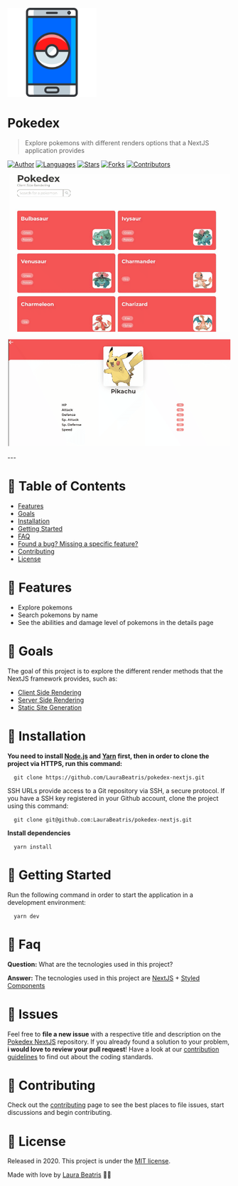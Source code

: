 <p align="left">
   <img src=".github/logo.png" width="200"/>
</p>

# Pokedex

> Explore pokemons with different renders options that a NextJS application provides

[![Author](https://img.shields.io/badge/author-LauraBeatris-F65555?style=flat-square)](https://github.com/LauraBeatris)
[![Languages](https://img.shields.io/github/languages/count/LauraBeatris/pokedex-nextjs?color=%23F65555&style=flat-square)](#)
[![Stars](https://img.shields.io/github/stars/LauraBeatris/pokedex-nextjs?color=F65555&style=flat-square)](https://github.com/LauraBeatris/pokedex-nextjs/stargazers)
[![Forks](https://img.shields.io/github/forks/LauraBeatris/pokedex-nextjs?color=%23F65555&style=flat-square)](https://github.com/LauraBeatris/pokedex-nextjs/network/members)
[![Contributors](https://img.shields.io/github/contributors/LauraBeatris/pokedex-nextjs?color=F65555&style=flat-square)](https://github.com/LauraBeatris/pokedex-nextjs/graphs/contributors)

<p align="center">
   <img src=".github/previews/explore.gif" width="500"/>
</p>

<p align="center">
   <img src=".github/previews/details.gif" width="500"/>
</p>
---

# :pushpin: Table of Contents

* [Features](#rocket-features)
* [Goals](#dart-goals)
* [Installation](#construction_worker-installation)
* [Getting Started](#runner-getting-started)
* [FAQ](#postbox-faq)
* [Found a bug? Missing a specific feature?](#bug-issues)
* [Contributing](#tada-contributing)
* [License](#closed_book-license)

# :rocket: Features

* Explore pokemons
* Search pokemons by name
* See the abilities and damage level of pokemons in the details page

# :dart: Goals

The goal of this project is to explore the different render methods that the NextJS framework provides, such as:
  - [Client Side Rendering](https://github.com/LauraBeatris/pokedex-nextjs/tree/master/client-side-render)
  - [Server Side Rendering](https://github.com/LauraBeatris/pokedex-nextjs/tree/master/server-side-render)
  - [Static Site Generation](https://github.com/LauraBeatris/pokedex-nextjs/tree/master/static-site-generation)

# :construction_worker: Installation

**You need to install [Node.js](https://pt-br.reactjs.org/) and [Yarn](https://yarnpkg.com/) first, then in order to clone the project via HTTPS, run this command:**

```
  git clone https://github.com/LauraBeatris/pokedex-nextjs.git
```

SSH URLs provide access to a Git repository via SSH, a secure protocol. If you have a SSH key registered in your Github account, clone the project using this command:

```
  git clone git@github.com:LauraBeatris/pokedex-nextjs.git
```

**Install dependencies**

```
  yarn install
```

# :runner: Getting Started

Run the following command in order to start the application in a development environment:

```
  yarn dev
```

# :postbox: Faq

**Question:** What are the tecnologies used in this project?

**Answer:** The tecnologies used in this project are [NextJS](https://nextjs.org/) + [Styled Components](https://styled-components.com/)

# :bug: Issues

Feel free to **file a new issue** with a respective title and description on the [Pokedex NextJS](https://github.com/LauraBeatris/pokedex-nextjs/issues) repository. If you already found a solution to your problem, **i would love to review your pull request**! Have a look at our [contribution guidelines](https://github.com/LauraBeatris/pokedex-nextjs/blob/master/CONTRIBUTING.md) to find out about the coding standards.

# :tada: Contributing

Check out the [contributing](https://github.com/LauraBeatris/pokedex-nextjs/blob/master/CONTRIBUTING.md) page to see the best places to file issues, start discussions and begin contributing.

# :closed_book: License

Released in 2020.
This project is under the [MIT license](https://github.com/LauraBeatris/pokedex-nextjs/master/LICENSE).

Made with love by [Laura Beatris](https://github.com/LauraBeatris) 💜🚀
